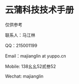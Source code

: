# 云蒲科技技术手册

仅供参考

联系人：马江林

QQ：215001199

Email：majianglin at yuppo.cn

Mobile: 138幺幺52贰叁52

Wechat: majianglin
